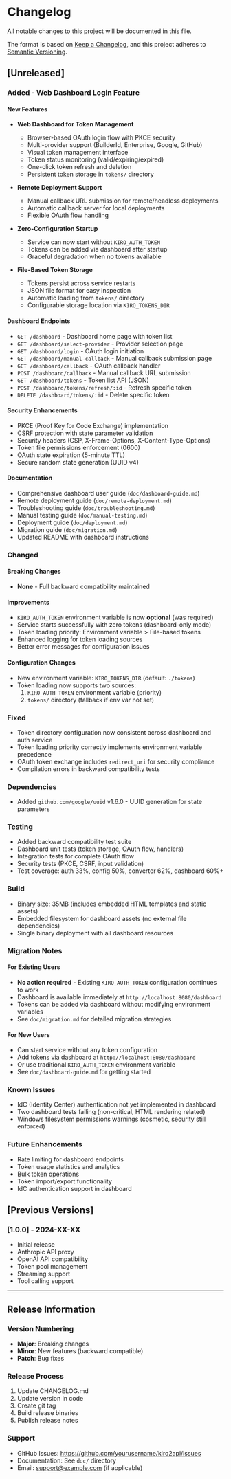 # Changelog

All notable changes to this project will be documented in this file.

The format is based on [Keep a Changelog](https://keepachangelog.com/en/1.0.0/),
and this project adheres to [Semantic Versioning](https://semver.org/spec/v2.0.0.html).

## [Unreleased]

### Added - Web Dashboard Login Feature

#### New Features
- **Web Dashboard for Token Management**
  - Browser-based OAuth login flow with PKCE security
  - Multi-provider support (BuilderId, Enterprise, Google, GitHub)
  - Visual token management interface
  - Token status monitoring (valid/expiring/expired)
  - One-click token refresh and deletion
  - Persistent token storage in `tokens/` directory

- **Remote Deployment Support**
  - Manual callback URL submission for remote/headless deployments
  - Automatic callback server for local deployments
  - Flexible OAuth flow handling

- **Zero-Configuration Startup**
  - Service can now start without `KIRO_AUTH_TOKEN`
  - Tokens can be added via dashboard after startup
  - Graceful degradation when no tokens available

- **File-Based Token Storage**
  - Tokens persist across service restarts
  - JSON file format for easy inspection
  - Automatic loading from `tokens/` directory
  - Configurable storage location via `KIRO_TOKENS_DIR`

#### Dashboard Endpoints
- `GET /dashboard` - Dashboard home page with token list
- `GET /dashboard/select-provider` - Provider selection page
- `GET /dashboard/login` - OAuth login initiation
- `GET /dashboard/manual-callback` - Manual callback submission page
- `GET /dashboard/callback` - OAuth callback handler
- `POST /dashboard/callback` - Manual callback URL submission
- `GET /dashboard/tokens` - Token list API (JSON)
- `POST /dashboard/tokens/refresh/:id` - Refresh specific token
- `DELETE /dashboard/tokens/:id` - Delete specific token

#### Security Enhancements
- PKCE (Proof Key for Code Exchange) implementation
- CSRF protection with state parameter validation
- Security headers (CSP, X-Frame-Options, X-Content-Type-Options)
- Token file permissions enforcement (0600)
- OAuth state expiration (5-minute TTL)
- Secure random state generation (UUID v4)

#### Documentation
- Comprehensive dashboard user guide (`doc/dashboard-guide.md`)
- Remote deployment guide (`doc/remote-deployment.md`)
- Troubleshooting guide (`doc/troubleshooting.md`)
- Manual testing guide (`doc/manual-testing.md`)
- Deployment guide (`doc/deployment.md`)
- Migration guide (`doc/migration.md`)
- Updated README with dashboard instructions

### Changed

#### Breaking Changes
- **None** - Full backward compatibility maintained

#### Improvements
- `KIRO_AUTH_TOKEN` environment variable is now **optional** (was required)
- Service starts successfully with zero tokens (dashboard-only mode)
- Token loading priority: Environment variable > File-based tokens
- Enhanced logging for token loading sources
- Better error messages for configuration issues

#### Configuration Changes
- New environment variable: `KIRO_TOKENS_DIR` (default: `./tokens`)
- Token loading now supports two sources:
  1. `KIRO_AUTH_TOKEN` environment variable (priority)
  2. `tokens/` directory (fallback if env var not set)

### Fixed
- Token directory configuration now consistent across dashboard and auth service
- Token loading priority correctly implements environment variable precedence
- OAuth token exchange includes `redirect_uri` for security compliance
- Compilation errors in backward compatibility tests

### Dependencies
- Added `github.com/google/uuid` v1.6.0 - UUID generation for state parameters

### Testing
- Added backward compatibility test suite
- Dashboard unit tests (token storage, OAuth flow, handlers)
- Integration tests for complete OAuth flow
- Security tests (PKCE, CSRF, input validation)
- Test coverage: auth 33%, config 50%, converter 62%, dashboard 60%+

### Build
- Binary size: 35MB (includes embedded HTML templates and static assets)
- Embedded filesystem for dashboard assets (no external file dependencies)
- Single binary deployment with all dashboard resources

### Migration Notes

#### For Existing Users
- **No action required** - Existing `KIRO_AUTH_TOKEN` configuration continues to work
- Dashboard is available immediately at `http://localhost:8080/dashboard`
- Tokens can be added via dashboard without modifying environment variables
- See `doc/migration.md` for detailed migration strategies

#### For New Users
- Can start service without any token configuration
- Add tokens via dashboard at `http://localhost:8080/dashboard`
- Or use traditional `KIRO_AUTH_TOKEN` environment variable
- See `doc/dashboard-guide.md` for getting started

### Known Issues
- IdC (Identity Center) authentication not yet implemented in dashboard
- Two dashboard tests failing (non-critical, HTML rendering related)
- Windows filesystem permissions warnings (cosmetic, security still enforced)

### Future Enhancements
- Rate limiting for dashboard endpoints
- Token usage statistics and analytics
- Bulk token operations
- Token import/export functionality
- IdC authentication support in dashboard

## [Previous Versions]

### [1.0.0] - 2024-XX-XX
- Initial release
- Anthropic API proxy
- OpenAI API compatibility
- Token pool management
- Streaming support
- Tool calling support

---

## Release Information

### Version Numbering
- **Major**: Breaking changes
- **Minor**: New features (backward compatible)
- **Patch**: Bug fixes

### Release Process
1. Update CHANGELOG.md
2. Update version in code
3. Create git tag
4. Build release binaries
5. Publish release notes

### Support
- GitHub Issues: https://github.com/yourusername/kiro2api/issues
- Documentation: See `doc/` directory
- Email: support@example.com (if applicable)
